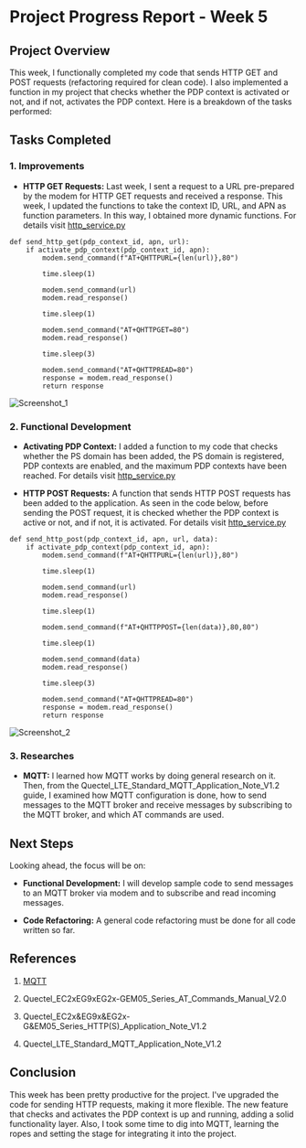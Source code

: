# Project Progress Report - Week 5

## Project Overview

This week, I functionally completed my code that sends HTTP GET and POST requests (refactoring required for clean code). I also implemented a function in my project that checks whether the PDP context is activated or not, and if not, activates the PDP context. Here is a breakdown of the tasks performed:

## Tasks Completed

### 1. Improvements

- **HTTP GET Requests:** Last week, I sent a request to a URL pre-prepared by the modem for HTTP GET requests and received a response. This week, I updated the functions to take the context ID, URL, and APN as function parameters. In this way, I obtained more dynamic functions. For details visit [http_service.py](https://github.com/m19yurttutar/raspberry-pi-modem-communication/blob/master/http_service.py)

```
def send_http_get(pdp_context_id, apn, url):
    if activate_pdp_context(pdp_context_id, apn):
        modem.send_command(f"AT+QHTTPURL={len(url)},80")

        time.sleep(1)

        modem.send_command(url)
        modem.read_response()

        time.sleep(1)

        modem.send_command("AT+QHTTPGET=80")
        modem.read_response()

        time.sleep(3)

        modem.send_command("AT+QHTTPREAD=80")
        response = modem.read_response()
        return response
```

![Screenshot_1](https://github.com/m19yurttutar/raspberry-pi-modem-communication/assets/76749251/c5ab7498-71f7-4e91-8227-6605183adbaf)

### 2. Functional Development

- **Activating PDP Context:** I added a function to my code that checks whether the PS domain has been added, the PS domain is registered, PDP contexts are enabled, and the maximum PDP contexts have been reached. For details visit [http_service.py](https://github.com/m19yurttutar/raspberry-pi-modem-communication/blob/master/http_service.py)

- **HTTP POST Requests:** A function that sends HTTP POST requests has been added to the application. As seen in the code below, before sending the POST request, it is checked whether the PDP context is active or not, and if not, it is activated. For details visit [http_service.py](https://github.com/m19yurttutar/raspberry-pi-modem-communication/blob/master/http_service.py)

```
def send_http_post(pdp_context_id, apn, url, data):
    if activate_pdp_context(pdp_context_id, apn):
        modem.send_command(f"AT+QHTTPURL={len(url)},80")

        time.sleep(1)

        modem.send_command(url)
        modem.read_response()

        time.sleep(1)

        modem.send_command(f"AT+QHTTPPOST={len(data)},80,80")

        time.sleep(1)

        modem.send_command(data)
        modem.read_response()

        time.sleep(3)

        modem.send_command("AT+QHTTPREAD=80")
        response = modem.read_response()
        return response
```

![Screenshot_2](https://github.com/m19yurttutar/raspberry-pi-modem-communication/assets/76749251/1d4e394d-4fdc-4c9b-8691-5d199ce12058)

### 3. Researches

- **MQTT:** I learned how MQTT works by doing general research on it. Then, from the Quectel_LTE_Standard_MQTT_Application_Note_V1.2 guide, I examined how MQTT configuration is done, how to send messages to the MQTT broker and receive messages by subscribing to the MQTT broker, and which AT commands are used.

## Next Steps

Looking ahead, the focus will be on:

- **Functional Development:** I will develop sample code to send messages to an MQTT broker via modem and to subscribe and read incoming messages.

- **Code Refactoring:** A general code refactoring must be done for all code written so far.

## References

1. [MQTT](https://mqtt.org)

2. Quectel_EC2xEG9xEG2x-GEM05_Series_AT_Commands_Manual_V2.0

3. Quectel_EC2x&EG9x&EG2x-G&EM05_Series_HTTP(S)\_Application_Note_V1.2

4. Quectel_LTE_Standard_MQTT_Application_Note_V1.2

## Conclusion

This week has been pretty productive for the project. I've upgraded the code for sending HTTP requests, making it more flexible. The new feature that checks and activates the PDP context is up and running, adding a solid functionality layer. Also, I took some time to dig into MQTT, learning the ropes and setting the stage for integrating it into the project.
